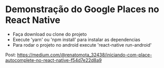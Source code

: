 # Demonstração do Google Places no React Native

 - Faça download ou clone do projeto
 - Execute 'yarn' ou 'npm install' para instalar as dependencias
 - Para rodar o projeto no android execute 'react-native run-android' 


Post: https://medium.com/@renatomota_32438/iniciando-com-place-autocomplete-no-react-native-f54d7e22d8a9
